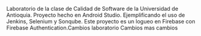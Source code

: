 Laboratorio de la clase de Calidad de Software de la Universidad de Antioquia.
Proyecto hecho en Android Studio. Ejemplificando el uso de Jenkins, Selenium y Sonqube.
Este proyecto es un logueo en Firebase con Firebase Authentication.Cambios laboratorio Cambios mas cambios